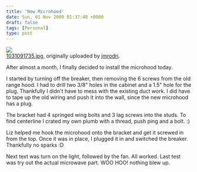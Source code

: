 ```yaml
---
title: 'New Microhood'
date: Sun, 01 Nov 2009 01:37:48 +0000
draft: false
tags: [Personal]
type: post
---
```


[![](http://farm3.static.flickr.com/2530/4061434341_d0fdf0ba06.jpg)](http://www.flickr.com/photos/jmrodri/4061434341/ "photo sharing")  
[1031091735.jpg](http://www.flickr.com/photos/jmrodri/4061434341/), originally uploaded by [jmrodri](http://www.flickr.com/people/jmrodri/).

After almost a month, I finally decided to install the microhood today.  
  
I started by turning off the breaker, then removing the 6 screws from the old range hood. I had to drill two 3/8" holes in the cabinet and a 1.5" hole for the plug. Thankfully I didn't have to mess with the existing duct work. I did have to tape up the old wiring and push it into the wall, since the new microhood has a plug.  
  
The bracket had 4 springed wing bolts and 3 lag screws into the studs. To find centerline I crated my own plumb with a thread, push ping and a bolt. :)  
  
Liz helped me hook the microhood onto the bracket and get it screwed in from the top. Once it was in place, I plugged it in and switched the breaker. Thankfully no sparks :D  
  
Next text was turn on the light, followed by the fan. All worked. Last test was try out the actual microwave part. WOO HOO! nothing blew up.